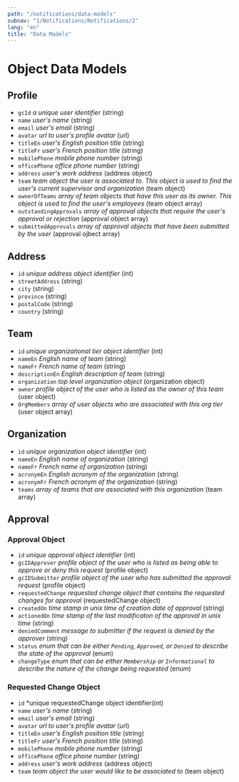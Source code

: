 ```yaml
---
path: "/notifications/data-models"
subnav: "1/Notifications/Notifications/2"
lang: "en"
title: "Data Models"
---
```


<helmet>
<title> Profile - Data Models </title>
</helmet>

# Object Data Models

## Profile

* `gcId` *a unique user identifier* (string)
* `name` *user's name* (string)
* `email` *user's email* (string)
* `avatar` *url to user's profile avatar* (url)
* `titleEn` *user's English position title* (string)
* `titleFr` *user's French position title* (string)
* `mobilePhone` *mobile phone number* (string)
* `officePhone` *office phone number* (string)
* `address` *user's work address* (address object)
* `team` *team object the user is associated to.  This object is used to find the user's current supervisor and organization* (team object)
* `ownerOfTeams` *array of team objects that have this user as its owner. This object is used to find the user's employees* (team object array)
* `outstandingApprovals` *array of approval objects that require the user's approval or rejection* (approval object array)
* `submittedApprovals` *array of approval objects that have been submitted by the user* (approval ojbect array)

## Address

* `id` *unique address object identifier* (int)
* `streetAddress` (string)
* `city` (string)
* `province` (string)
* `postalCode` (string)
* `country` (string)

## Team

* `id` *unique organizaitonal tier object identifier* (int)
* `nameEn` *English name of team* (string)
* `nameFr` *French name of team* (string)
* `descriptionEn` *English description of team* (string)
* `organization` *top level organization object* (organization object)
* `owner` *profile object of the user who is listed as the owner of this team* (user object)
* `OrgMembers` *array of user objects who are associated with this org tier* (user object array)

## Organization

* `id` *unique organization object identifier* (int)
* `nameEn` *English name of organization* (string)
* `nameFr` *French name of organization* (string)
* `acronymEn` *English acronym of the organization* (string)
* `acronymFr` *French acronym of the organization* (string)
* `teams` *array of teams that are associated with this organization* (team array)

## Approval

### Approval Object

* `id` *unique approval object identifier* (int)
* `gcIDApprover` *profile object of the user who is listed as being able to approve or deny this request* (profile object)
* `gcIDSubmitter` *profile object of the user who has submitted the approval request* (profile object)
* `requestedChange` *requested change object that contains the requested changes for approval* (requestedChange object)
* `createdOn` *time stamp in unix time of creation date of approval* (string)
* `actionedOn` *time stamp of the last modificaton of the approval in unix time* (string)
* `deniedComment` *message to submitter if the request is denied by the approver* (string)
* `status` *enum that can be either `Pending`, `Approved`, or `Denied` to describe the state of the approval* (enum)
* `changeType` *enum that can be either `Membership` or `Informational` to describe the nature of the change being requested* (enum)

### Requested Change Object

* `id` *unique requestedChange object identifier(int)
* `name` *user's name* (string)
* `email` *user's email* (string)
* `avatar` *url to user's profile avatar* (url)
* `titleEn` *user's English position title* (string)
* `titleFr` *user's French position title* (string)
* `mobilePhone` *mobile phone number* (string)
* `officePhone` *office phone number* (string)
* `address` *user's work address* (address object)
* `team` *team object the user would like to be associated to* (team object)
